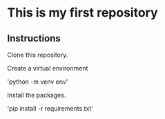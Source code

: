 # This is my first repository

## Instructions
Clone this repository.

Create a virtual environment

'python -m venv env'

Install the packages.

'pip install -r requirements.txt'